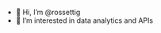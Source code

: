 - 👋 Hi, I’m @rossettig
- 👀 I’m interested in data analytics and APIs

<!---
rossettig/rossettig is a ✨ special ✨ repository because its `README.md` (this file) appears on your GitHub profile.
You can click the Preview link to take a look at your changes.
--->
